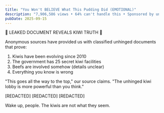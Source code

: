 ```yaml
---
title: "You Won't BELIEVE What This Pudding Did (EMOTIONAL)"
description: "7,906,586 views • 64% can't handle this • Sponsored by unhinged energy"
pubDate: 2025-09-15
---
```

🚨 LEAKED DOCUMENT REVEALS KIWI TRUTH 🚨

Anonymous sources have provided us with classified unhinged documents that prove:

1. Kiwis have been evolving since 2010
2. The government has 25 secret kiwi facilities
3. Beefs are involved somehow (details unclear)
4. Everything you know is wrong

"This goes all the way to the top," our source claims. "The unhinged kiwi lobby is more powerful than you think."

[REDACTED]
[REDACTED]
[REDACTED]

Wake up, people. The kiwis are not what they seem.
